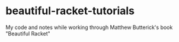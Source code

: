 # beautiful-racket-tutorials
My code and notes while working through Matthew Butterick's book "Beautiful Racket"
